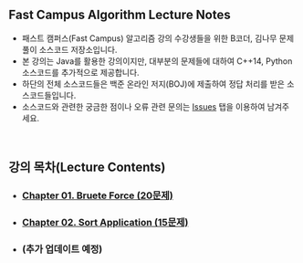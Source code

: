 ## Fast Campus Algorithm Lecture Notes

* 패스트 캠퍼스(Fast Campus) 알고리즘 강의 수강생들을 위한 B코더, 김나무 문제풀이 소스코드 저장소입니다.
* 본 강의는 Java를 활용한 강의이지만, 대부분의 문제들에 대하여 C++14, Python 소스코드를 추가적으로 제공합니다.
* 하단의 전체 소스코드들은 백준 온라인 저지(BOJ)에 제출하여 정답 처리를 받은 소스코드들입니다.
* 소스코드와 관련한 궁금한 점이나 오류 관련 문의는 [Issues](https://github.com/PearTree-Lab/ps_study/issues) 탭을 이용하여 남겨주세요.

</br>

## 강의 목차(Lecture Contents)
- ### [Chapter 01. Bruete Force (20문제)](./01_Brute_Force/)
- ### [Chapter 02. Sort Application (15문제)](./02_Sort_Application/)
- ### (추가 업데이트 예정)
